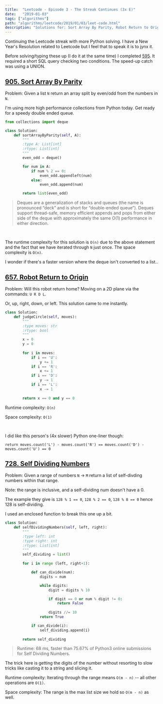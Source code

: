 ```yaml
---
title:  "Leetcode - Episode 3 - The Streak Continues (3x E)"
date:   "2019-01-03"
tags: ["algorithms"]
path: "algorithms/leetcode/2019/01/03/leet-code.html"
description: "Solutions for: Sort Array By Parity, Robot Return to Origin, and Self Dividing Numbers."
---
```


Continuing the Leetcode streak with more Python solving. I have a New Year's Resolution related to Leetcode but I feel that to speak it is to jynx it.

Before solving/typing these up (I do it at the same time) I completed [595](https://leetcode.com/problems/big-countries/). It required a short SQL query checking two conditions. The speed-up catch was using a UNION.

## [905. Sort Array By Parity](https://leetcode.com/problems/sort-array-by-parity/)

Problem: Given a list `N` return an array split by even/odd from the numbers in `N`.

I'm using more high performance collections from Python today. Get ready for a speedy double ended queue.

```python
from collections import deque

class Solution:
    def sortArrayByParity(self, A):
        """
        :type A: List[int]
        :rtype: List[int]
        """
        even_odd = deque()

        for num in A:
            if num % 2 == 0:
                even_odd.appendleft(num)
            else:
                even_odd.append(num)

        return list(even_odd)
```

> Deques are a generalization of stacks and queues (the name is pronounced “deck” and is short for “double-ended queue”). Deques support thread-safe, memory efficient appends and pops from either side of the deque with approximately the same O(1) performance in either direction.

<br>

The runtime complexity for this solution is `O(n)` due to the above statement and the fact that we have iterated through `N` just once. The space complexity is `O(n)`.

I wonder if there's a faster version where the deque isn't converted to a list..

## [657. Robot Return to Origin](https://leetcode.com/problems/robot-return-to-origin/)

Problem: Will this robot return home? Moving on a 2D plane via the commands: `U R D L`.

Or, up, right, down, or left. This solution came to me instantly.

```python
class Solution:
    def judgeCircle(self, moves):
        """
        :type moves: str
        :rtype: bool
        """
        x = 0
        y = 0
        
        for i in moves:
            if i == 'U':
                y += 1
            if i == 'R':
                x += 1
            if i == 'D':
                y -= 1
            if i == 'L':
                x -= 1
                
        return x == 0 and y == 0
```

Runtime complexity: `O(n)`

Space complexity: `O(1)`

<br>

I did like this person's (4x slower) Python one-liner though:

`return moves.count('L') - moves.count('R') == moves.count('D') - moves.count('U') == 0`

## [728. Self Dividing Numbers](https://leetcode.com/problems/self-dividing-numbers/)

Problem: Given a range of numbers `N` -> `M` return a list of self-divding numbers within that range.

Note: the range is inclusive, and a self-dividing num doesn't have a 0.

The example they give is `128 % 1 == 0`, `128 % 2 == 0`, `128 % 8 == 0` hence 128 is self-dividing.

I used an enclosed function to break this one up a bit.

```python
class Solution:
    def selfDividingNumbers(self, left, right):
        """
        :type left: int
        :type right: int
        :rtype: List[int]
        """
        self_dividing = list()
        
        for i in range (left, right+1):

            def can_divide(num):
                digits = num

                while digits:
                    digit = digits % 10

                    if digit == 0 or num % digit != 0:
                        return False
                    
                    digits //= 10
                return True

            if can_divide(i):
                self_dividing.append(i)
        
        return self_dividing
```

> Runtime: 68 ms, faster than 75.67% of Python3 online submissions for Self Dividing Numbers.

The trick here is getting the digits of the number without resorting to slow tricks like casting it to a string and slicing it.

Runtime complexity: Iterating through the range means `O(m - n)` -- all other operations are `O(1)`.

Space complexity: The range is the max list size we hold so `O(m - n)` as well.
